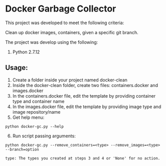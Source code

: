# Docker Garbage Collector

This project was developed to meet the following criteria:

Clean up docker images, containers, given a specific git branch.

The project was develop using the following:

1. Python 2.7.12

## Usage:

1. Create a folder inside your project named docker-clean
2. Inside the docker-clean folder, create two files: containers.docker and images.docker
3. In the containers.docker file, edit the template by providing container type and container name
4. In the images.docker file, edit the template by providing image type and image repository/name
5. Get help menu:
```
python docker-gc.py --help
```
6. Run script passing arguments:
```
python docker-gc.py --remove_containers=<type> --remove_images=<type> --branch=option

type: The types you created at steps 3 and 4 or 'None' for no action.
```
